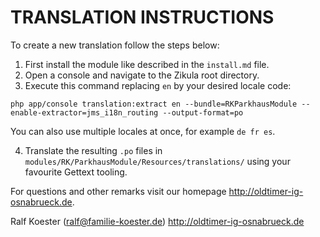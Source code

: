 # TRANSLATION INSTRUCTIONS

To create a new translation follow the steps below:

1. First install the module like described in the `install.md` file.
2. Open a console and navigate to the Zikula root directory.
3. Execute this command replacing `en` by your desired locale code:

`php app/console translation:extract en --bundle=RKParkhausModule --enable-extractor=jms_i18n_routing --output-format=po`

You can also use multiple locales at once, for example `de fr es`.

4. Translate the resulting `.po` files in `modules/RK/ParkhausModule/Resources/translations/` using your favourite Gettext tooling.

For questions and other remarks visit our homepage http://oldtimer-ig-osnabrueck.de.

Ralf Koester (ralf@familie-koester.de)
http://oldtimer-ig-osnabrueck.de
